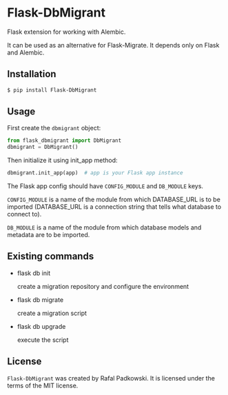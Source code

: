 # Flask-DbMigrant

Flask extension for working with Alembic.

It can be used as an alternative for Flask-Migrate. It depends only on Flask and Alembic.

## Installation

```bash
$ pip install Flask-DbMigrant
```

## Usage

First create the `dbmigrant` object:

```python
from flask_dbmigrant import DbMigrant
dbmigrant = DbMigrant()
```

Then initialize it using init_app method:

```python
dbmigrant.init_app(app)  # app is your Flask app instance
```
The Flask app config should have `CONFIG_MODULE` and `DB_MODULE` keys.

`CONFIG_MODULE` is a name of the module from which DATABASE_URL is to be imported (DATABASE_URL is a connection string that tells what database to connect to).

`DB_MODULE` is a name of the module from which database models and metadata are to be imported.


## Existing commands

- flask db init

  create a migration repository and configure the environment


- flask db migrate

  create a migration script


- flask db upgrade

  execute the script



## License

`Flask-DbMigrant` was created by Rafal Padkowski. It is licensed under the terms
of the MIT license.
